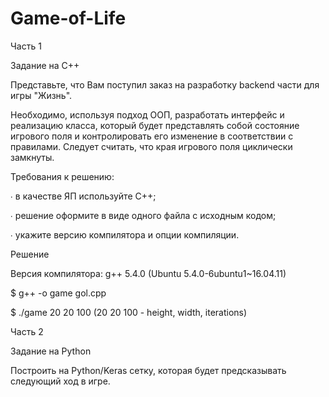 # Game-of-Life

Часть 1

Задание на C++

Представьте, что Вам поступил заказ на разработку backend части для игры "Жизнь". 

Необходимо, используя подход ООП, разработать интерфейс и реализацию класса, который будет представлять собой состояние игрового поля и контролировать его изменение в соответствии с правилами. Следует считать, что края игрового поля циклически замкнуты.

Требования к решению:

∙ в качестве ЯП используйте C++;

∙ решение оформите в виде одного файла с исходным кодом; 

∙ укажите версию компилятора и опции компиляции.

Решение

Версия компилятора: g++ 5.4.0 (Ubuntu 5.4.0-6ubuntu1~16.04.11)

$ g++ -o game gol.cpp 

$ ./game 20 20 100    (20 20 100 - height, width, iterations)


Часть 2

Задание на Python

Построить на Python/Keras сетку, которая будет предсказывать следующий ход в игре.

